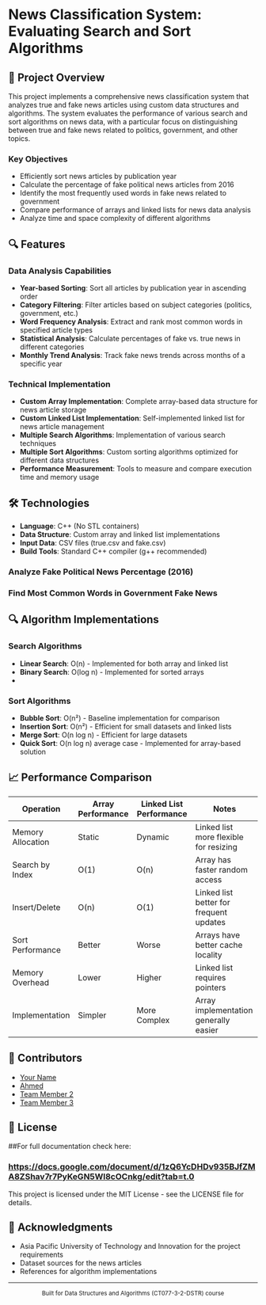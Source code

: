 # News Classification System: Evaluating Search and Sort Algorithms


## 📰 Project Overview

This project implements a comprehensive news classification system that analyzes true and fake news articles using custom data structures and algorithms. The system evaluates the performance of various search and sort algorithms on news data, with a particular focus on distinguishing between true and fake news related to politics, government, and other topics.

### Key Objectives

- Efficiently sort news articles by publication year
- Calculate the percentage of fake political news articles from 2016
- Identify the most frequently used words in fake news related to government
- Compare performance of arrays and linked lists for news data analysis
- Analyze time and space complexity of different algorithms

## 🔍 Features

### Data Analysis Capabilities

- **Year-based Sorting**: Sort all articles by publication year in ascending order
- **Category Filtering**: Filter articles based on subject categories (politics, government, etc.)
- **Word Frequency Analysis**: Extract and rank most common words in specified article types
- **Statistical Analysis**: Calculate percentages of fake vs. true news in different categories
- **Monthly Trend Analysis**: Track fake news trends across months of a specific year

### Technical Implementation

- **Custom Array Implementation**: Complete array-based data structure for news article storage
- **Custom Linked List Implementation**: Self-implemented linked list for news article management
- **Multiple Search Algorithms**: Implementation of various search techniques
- **Multiple Sort Algorithms**: Custom sorting algorithms optimized for different data structures
- **Performance Measurement**: Tools to measure and compare execution time and memory usage

## 🛠️ Technologies

- **Language**: C++ (No STL containers)
- **Data Structure**: Custom array and linked list implementations
- **Input Data**: CSV files (true.csv and fake.csv)
- **Build Tools**: Standard C++ compiler (g++ recommended)



### Analyze Fake Political News Percentage (2016)

### Find Most Common Words in Government Fake News

## 🔍 Algorithm Implementations

### Search Algorithms

- **Linear Search**: O(n) - Implemented for both array and linked list
- **Binary Search**: O(log n) - Implemented for sorted arrays
- 


### Sort Algorithms

- **Bubble Sort**: O(n²) - Baseline implementation for comparison
- **Insertion Sort**: O(n²) - Efficient for small datasets and linked lists
- **Merge Sort**: O(n log n) - Efficient for large datasets
- **Quick Sort**: O(n log n) average case - Implemented for array-based solution

## 📈 Performance Comparison

| Operation             | Array Performance | Linked List Performance | Notes                                      |
|-----------------------|-------------------|-------------------------|-------------------------------------------|
| Memory Allocation     | Static            | Dynamic                 | Linked list more flexible for resizing     |
| Search by Index       | O(1)              | O(n)                    | Array has faster random access             |
| Insert/Delete         | O(n)              | O(1)                    | Linked list better for frequent updates    |
| Sort Performance      | Better            | Worse                   | Arrays have better cache locality          |
| Memory Overhead       | Lower             | Higher                  | Linked list requires pointers              |
| Implementation        | Simpler           | More Complex            | Array implementation generally easier      |

## 👥 Contributors

- [Your Name](https://github.com/yourusername)
- [Ahmed](https://github.com/1nuc)
- [Team Member 2](Kashave)
- [Team Member 3](Abdulwahb)

## 📝 License

##For full documentation check here:
### https://docs.google.com/document/d/1zQ6YcDHDv935BJfZMA8ZShav7r7PyKeGN5Wl8cOCnkg/edit?tab=t.0

This project is licensed under the MIT License - see the LICENSE file for details.

## 🙏 Acknowledgments

- Asia Pacific University of Technology and Innovation for the project requirements
- Dataset sources for the news articles
- References for algorithm implementations

---

<div align="center">
  <sub>Built for Data Structures and Algorithms (CT077-3-2-DSTR) course</sub>
</div>
